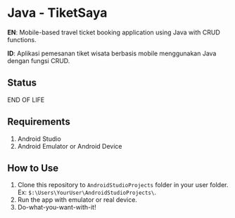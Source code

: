 # Java - TiketSaya
**EN**: Mobile-based travel ticket booking application using Java with CRUD functions.

**ID**: Aplikasi pemesanan tiket wisata berbasis mobile menggunakan Java dengan fungsi CRUD.

## Status
END OF LIFE

## Requirements
1. Android Studio
2. Android Emulator or Android Device

## How to Use
1. Clone this repository to `AndroidStudioProjects` folder in your user folder. Ex: `$:\Users\YourUser\AndroidStudioProjects\`.
2. Run the app with emulator or real device.
3. Do-what-you-want-with-it!
